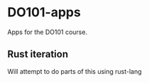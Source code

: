 # DO101-apps

Apps for the DO101 course.

## Rust iteration
Will attempt to do parts of this using rust-lang
